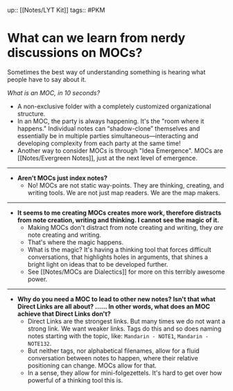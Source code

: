 up:: [[Notes/LYT Kit]]
tags:: #PKM 

# What can we learn from nerdy discussions on MOCs?
Sometimes the best way of understanding something is hearing what people have to say about it. 

*What is an MOC, in 10 seconds?*

- A non-exclusive folder with a completely customized organizational structure.
- In an MOC, the party is always happening. It's the "room where it happens." Individual notes can “shadow-clone” themselves and essentially be in multiple parties simultaneous—interacting and developing complexity from each party at the same time!
- Another way to consider MOCs is through "Idea Emergence". MOCs are [[Notes/Evergreen Notes]], just at the next level of emergence.

---

- **Aren't MOCs just index notes?**
	- No! MOCs are not static way-points. They are thinking, creating, and writing tools. We are not just map readers. We are the map makers. 

---

- **It seems to me creating MOCs creates more work, therefore distracts from note creation, writing and thinking. I cannot see the magic of it.**
	- Making MOCs don't distract from note creating and writing, they *are* note creating and writing. 
	- That's where the magic happens. 
	- What is the magic? It's having a thinking tool that forces difficult conversations, that highlights holes in arguments, that shines a bright light on ideas that to be developed further. 
	- See [[Notes/MOCs are Dialectics]] for more on this terribly awesome power. 

---

- **Why do you need a MOC to lead to other new notes? Isn't that what Direct Links are all about? ...... In other words, what does an MOC achieve that Direct Links don't?**
	- Direct Links are the strongest links. But many times we do not want a strong link. We want weaker links. Tags do this and so does naming notes starting with the topic, like: `Mandarin - NOTE1`, `Mandarin - NOTE132`. 
	- But neither tags, nor alphabetical filenames, allow for a fluid conversation between notes to happen, where their relative positioning can change. MOCs allow for that. 
	- In a sense, they allow for mini-folgezettels. It's hard to get over how powerful of a thinking tool this is.